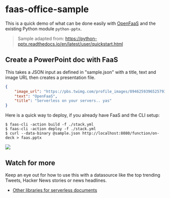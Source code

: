 # faas-office-sample

This is a quick demo of what can be done easily with [OpenFaaS](https://github.com/alexellis/faas) and the existing Python module `python-pptx`.

> Sample adapted from: https://python-pptx.readthedocs.io/en/latest/user/quickstart.html

## Create a PowerPoint doc with FaaS

This takes a JSON input as defined in "sample.json" with a title, text and image URL then creates a presentation file.

```json
{
    "image_url": "https://pbs.twimg.com/profile_images/894625939652579328/Cmbsq0OP_400x400.jpg",
    "text": "OpenFaaS",
    "title": "Serverless on your servers.. yas"
}
```

Here is a quick way to deploy, if you already have FaaS and the CLI setup:

```
$ faas-cli -action build -f ./stack.yml 
$ faas-cli -action deploy -f ./stack.yml 
$ curl --data-binary @sample.json http://localhost:8080/function/on-deck > faas.pptx
```

![](https://user-images.githubusercontent.com/6358735/29585241-546cd994-877e-11e7-88dc-127d65fdf3f7.png)

## Watch for more

Keep an eye out for how to use this with a datasource like the top trending Tweets, Hacker News stories or news headlines.

* [Other libraries for serverless documents](https://gist.github.com/alexellis/33f946ea83607ed074df7e282c65be6a)

